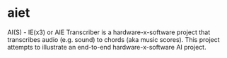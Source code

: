 # aiet
AI(S) - IE(x3) or AIE Transcriber is a hardware-x-software project that transcribes audio (e.g. sound) to chords (aka music scores). This project attempts to illustrate an end-to-end hardware-x-software AI project.
